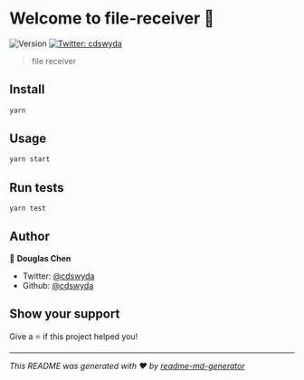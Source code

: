 # Welcome to file-receiver 👋

![Version](https://img.shields.io/badge/version-1.0.0-blue.svg?cacheSeconds=2592000)
[![Twitter: cdswyda](https://img.shields.io/twitter/follow/cdswyda.svg?style=social)](https://twitter.com/cdswyda)

> file receiver

## Install

```sh
yarn 
```

## Usage

```sh
yarn start
```

## Run tests

```sh
yarn test
```

## Author

👤 **Douglas Chen**

* Twitter: [@cdswyda](https://twitter.com/cdswyda)
* Github: [@cdswyda](https://github.com/cdswyda)

## Show your support

Give a ⭐️ if this project helped you!


***
_This README was generated with ❤️ by [readme-md-generator](https://github.com/kefranabg/readme-md-generator)_